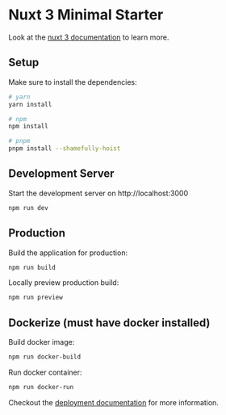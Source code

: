 # Nuxt 3 Minimal Starter

Look at the [nuxt 3 documentation](https://v3.nuxtjs.org) to learn more.

## Setup

Make sure to install the dependencies:

```bash
# yarn
yarn install

# npm
npm install

# pnpm
pnpm install --shamefully-hoist
```

## Development Server

Start the development server on http://localhost:3000

```bash
npm run dev
```

## Production

Build the application for production:

```bash
npm run build
```

Locally preview production build:

```bash
npm run preview
```

## Dockerize (must have docker installed)

Build docker image:

```bash
npm run docker-build
```

Run docker container:

```bash
npm run docker-run
```

Checkout the [deployment documentation](https://v3.nuxtjs.org/guide/deploy/presets) for more information.
